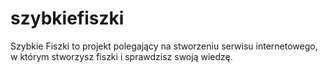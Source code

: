 # szybkiefiszki
Szybkie Fiszki to projekt polegający na stworzeniu serwisu internetowego, w którym stworzysz fiszki i sprawdzisz swoją wiedzę.
